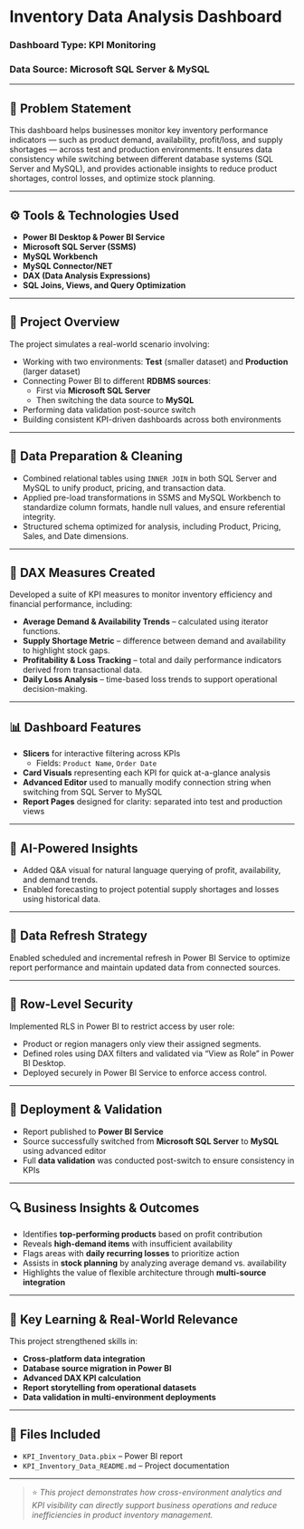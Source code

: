 # Inventory Data Analysis Dashboard

### Dashboard Type: KPI Monitoring  
### Data Source: Microsoft SQL Server & MySQL
---

## 📝 Problem Statement

This dashboard helps businesses monitor key inventory performance indicators — such as product demand, availability, profit/loss, and supply shortages — across test and production environments. It ensures data consistency while switching between different database systems (SQL Server and MySQL), and provides actionable insights to reduce product shortages, control losses, and optimize stock planning.

---

## ⚙️ Tools & Technologies Used

- **Power BI Desktop & Power BI Service**
- **Microsoft SQL Server (SSMS)**
- **MySQL Workbench**
- **MySQL Connector/NET**
- **DAX (Data Analysis Expressions)**
- **SQL Joins, Views, and Query Optimization**

---

## 🔄 Project Overview

The project simulates a real-world scenario involving:

- Working with two environments: **Test** (smaller dataset) and **Production** (larger dataset)
- Connecting Power BI to different **RDBMS sources**:
  - First via **Microsoft SQL Server**
  - Then switching the data source to **MySQL**
- Performing data validation post-source switch
- Building consistent KPI-driven dashboards across both environments

---

## 🧼 Data Preparation & Cleaning

- Combined relational tables using `INNER JOIN` in both SQL Server and MySQL to unify product, pricing, and transaction data.
- Applied pre-load transformations in SSMS and MySQL Workbench to standardize column formats, handle null values, and ensure referential integrity.
- Structured schema optimized for analysis, including Product, Pricing, Sales, and Date dimensions.


---

## 🧮 DAX Measures Created

Developed a suite of KPI measures to monitor inventory efficiency and financial performance, including:
- **Average Demand & Availability Trends** – calculated using iterator functions.
- **Supply Shortage Metric** – difference between demand and availability to highlight stock gaps.
- **Profitability & Loss Tracking** – total and daily performance indicators derived from transactional data.
- **Daily Loss Analysis** – time-based loss trends to support operational decision-making.

---

## 📊 Dashboard Features

- **Slicers** for interactive filtering across KPIs
  - Fields: `Product Name`, `Order Date`
- **Card Visuals** representing each KPI for quick at-a-glance analysis
- **Advanced Editor** used to manually modify connection string when switching from SQL Server to MySQL
- **Report Pages** designed for clarity: separated into test and production views

---

## 🧠 AI-Powered Insights

- Added Q&A visual for natural language querying of profit, availability, and demand trends.
- Enabled forecasting to project potential supply shortages and losses using historical data.

---
## 🔄 Data Refresh Strategy

Enabled scheduled and incremental refresh in Power BI Service to optimize report performance and maintain updated data from connected sources.

---
## 🔐 Row‑Level Security

Implemented RLS in Power BI to restrict access by user role:
- Product or region managers only view their assigned segments.
- Defined roles using DAX filters and validated via “View as Role” in Power BI Desktop.
- Deployed securely in Power BI Service to enforce access control.

---
## 🚀 Deployment & Validation

- Report published to **Power BI Service**
- Source successfully switched from **Microsoft SQL Server** to **MySQL** using advanced editor
- Full **data validation** was conducted post-switch to ensure consistency in KPIs

---
## 🔍 Business Insights & Outcomes

- Identifies **top-performing products** based on profit contribution
- Reveals **high-demand items** with insufficient availability
- Flags areas with **daily recurring losses** to prioritize action
- Assists in **stock planning** by analyzing average demand vs. availability
- Highlights the value of flexible architecture through **multi-source integration**

---





## 📌 Key Learning & Real-World Relevance

This project strengthened skills in:
- **Cross-platform data integration**
- **Database source migration in Power BI**
- **Advanced DAX KPI calculation**
- **Report storytelling from operational datasets**
- **Data validation in multi-environment deployments**

---

## 📁 Files Included

- `KPI_Inventory_Data.pbix` – Power BI report
- `KPI_Inventory_Data_README.md` – Project documentation

---

> ⭐ *This project demonstrates how cross-environment analytics and KPI visibility can directly support business operations and reduce inefficiencies in product inventory management.*
